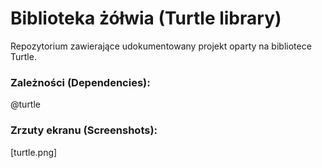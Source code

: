 # Biblioteka żółwia (Turtle library)
Repozytorium zawierające udokumentowany projekt oparty na bibliotece Turtle.

### Zależności (Dependencies):
@turtle

### Zrzuty ekranu (Screenshots):
[turtle.png]
